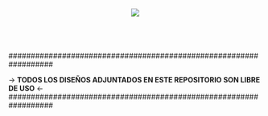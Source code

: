 <h1 align="center"><img src="https://user-images.githubusercontent.com/75953873/177235245-18684f89-9634-41ed-b838-d3db45ce094c.png"></h1>

<h1 align="center"></h1>

</br>

##################################################################

-> **TODOS LOS DISEÑOS ADJUNTADOS EN ESTE REPOSITORIO SON LIBRE DE USO** <-
##################################################################

